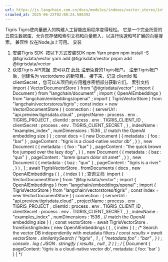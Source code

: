 ```yaml
---
url: https://js.langchain.com.cn/docs/modules/indexes/vector_stores/integrations/tigris
crawled_at: 2025-06-22T02:00:24.586392
---
```


Tigris
Tigris使向量嵌入的构建人工智能应用程序变得轻松。
它是一个完全托管的云原生数据库，允许您存储和索引文档和向量嵌入，以进行快速和可扩展的向量搜索。
兼容性
仅在Node.js上可用。
安装
​
1. 安装Tigris SDK
​
按以下方式安装SDK
npm
Yarn
pnpm
npm
install
-S @tigrisdata/vector
yarn
add
@tigrisdata/vector
pnpm
add
@tigrisdata/vector
2. 获取Tigris API凭据
​
您可以在
此处
注册免费的Tigris帐户。
注册Tigris帐户后，创建名为
vectordemo
的新项目。
接下来，记录
clientId
和
clientSecret
，您可以从项目的应用程序密钥部分获取它们。
索引文档
​
import
{
VectorDocumentStore
}
from
"@tigrisdata/vector"
;
import
{
Document
}
from
"langchain/document"
;
import
{
OpenAIEmbeddings
}
from
"langchain/embeddings/openai"
;
import
{
TigrisVectorStore
}
from
"langchain/vectorstores/tigris"
;
const
index
=
new
VectorDocumentStore
(
{
connection
:
{
serverUrl
:
"api.preview.tigrisdata.cloud"
,
projectName
:
process
.
env
.
TIGRIS_PROJECT
,
clientId
:
process
.
env
.
TIGRIS_CLIENT_ID
,
clientSecret
:
process
.
env
.
TIGRIS_CLIENT_SECRET
,
}
,
indexName
:
"examples_index"
,
numDimensions
:
1536
,
// match the OpenAI embedding size
}
)
;
const
docs
=
[
new
Document
(
{
metadata
:
{
foo
:
"bar"
}
,
pageContent
:
"tigris is a cloud-native vector db"
,
}
)
,
new
Document
(
{
metadata
:
{
foo
:
"bar"
}
,
pageContent
:
"the quick brown fox jumped over the lazy dog"
,
}
)
,
new
Document
(
{
metadata
:
{
baz
:
"qux"
}
,
pageContent
:
"lorem ipsum dolor sit amet"
,
}
)
,
new
Document
(
{
metadata
:
{
baz
:
"qux"
}
,
pageContent
:
"tigris is a river"
,
}
)
,
]
;
await
TigrisVectorStore
.
fromDocuments
(
docs
,
new
OpenAIEmbeddings
(
)
,
{
index
}
)
;
查询文档
​
import
{
VectorDocumentStore
}
from
"@tigrisdata/vector"
;
import
{
OpenAIEmbeddings
}
from
"langchain/embeddings/openai"
;
import
{
TigrisVectorStore
}
from
"langchain/vectorstores/tigris"
;
const
index
=
new
VectorDocumentStore
(
{
connection
:
{
serverUrl
:
"api.preview.tigrisdata.cloud"
,
projectName
:
process
.
env
.
TIGRIS_PROJECT
,
clientId
:
process
.
env
.
TIGRIS_CLIENT_ID
,
clientSecret
:
process
.
env
.
TIGRIS_CLIENT_SECRET
,
}
,
indexName
:
"examples_index"
,
numDimensions
:
1536
,
// match the OpenAI embedding size
}
)
;
const
vectorStore
=
await
TigrisVectorStore
.
fromExistingIndex
(
new
OpenAIEmbeddings
(
)
,
{
index
}
)
;
/* Search the vector DB independently with metadata filters */
const
results
=
await
vectorStore
.
similaritySearch
(
"tigris"
,
1
,
{
"metadata.foo"
:
"bar"
,
}
)
;
console
.
log
(
JSON
.
stringify
(
results
,
null
,
2
)
)
;
/*
[
Document {
pageContent: 'tigris is a cloud-native vector db',
metadata: { foo: 'bar' }
}
]
*/